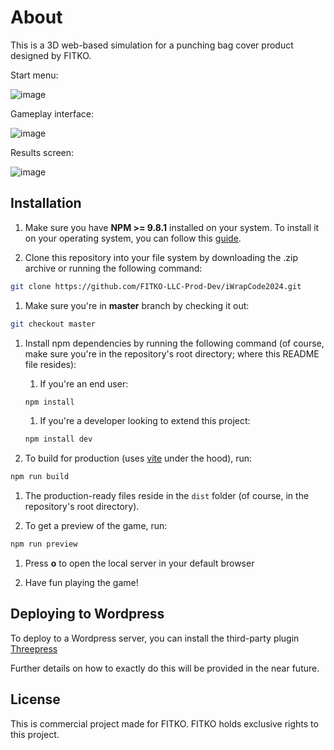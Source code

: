 # About

This is a 3D web-based simulation for a punching bag cover product designed by FITKO.

Start menu:

![image](https://github.com/FITKO-LLC-Prod-Dev/iWrapCode2024/assets/89390465/2cb9aebe-0b0e-41d0-a273-90a23b45989a)

Gameplay interface:

![image](https://github.com/FITKO-LLC-Prod-Dev/iWrapCode2024/assets/89390465/f41c13d4-1eac-4aff-84d1-3d284015db20)

Results screen:

![image](https://github.com/FITKO-LLC-Prod-Dev/iWrapCode2024/assets/89390465/1dda22ec-20cd-467f-9d3b-46b5ad3c9e10)

## Installation

1. Make sure you have **NPM >= 9.8.1** installed on your system. To install it on
your operating system, you can follow this [guide](https://docs.npmjs.com/downloading-and-installing-node-js-and-npm).

1. Clone this repository into your file system by downloading the .zip archive or
running the following command:

```bash
git clone https://github.com/FITKO-LLC-Prod-Dev/iWrapCode2024.git
```

1. Make sure you're in **master** branch by checking it out:

```bash
git checkout master
```

1. Install npm dependencies by running the following command (of course, make
sure you're in the repository's root directory; where this README file resides):

    1. If you're an end user:

    ```bash
    npm install
    ```

    1. If you're a developer looking to extend this project:

    ```bash
    npm install dev
    ```

1. To build for production (uses [vite](https://vitejs.dev/) under the hood), run:

```bash
npm run build
```

1. The production-ready files reside in the ```dist``` folder (of course, in the
repository's root directory).

1. To get a preview of the game, run:

```bash
npm run preview
```

1. Press **o** to open the local server in your default browser

1. Have fun playing the game!

## Deploying to Wordpress

To deploy to a Wordpress server, you can install the third-party plugin [Threepress](https://wordpress.org/plugins/threepress/)

Further details on how to exactly do this will be provided in the near future.

## License

This is commercial project made for FITKO. FITKO holds exclusive rights to this project.
